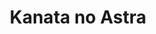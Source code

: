 ---
layout: category
title: Kanata no Astra
description: In the year 2063, eight high school students and a kid are flown out to Planet Camp, tasked with surviving on their own for a few days. But shortly after arriving, an ominous glowing orb warps them to an unknown quadrant of space, nearly 5,012 light years away. Now, the only way back home is a slow, dangerous trek across the universe—a journey that’ll test them in ways Planet Camp never could.

category: Kanata no Astra
permalink: /Kanata-no-Astra/
animeimg: /assets/images/astra.jpg
---